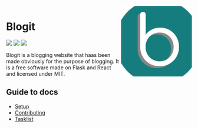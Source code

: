 <img src="frontend/public/logo192.png" align="right" />

# Blogit

[![](https://img.shields.io/badge/License-MIT-green)](LICENSE)
[![](https://img.shields.io/badge/Version-1.0.0--alpha-blue)](#blogit)
![](https://img.shields.io/badge/Development_status-alpha-red)

Blogit is a blogging website that haas been made obviously for the purpose of blogging. It is a free software made on Flask and React and licensed under MIT.

## Guide to docs

- [Setup](set-up)
- [Contributing](contributing)
- [Tasklist](contributing/tasklist)